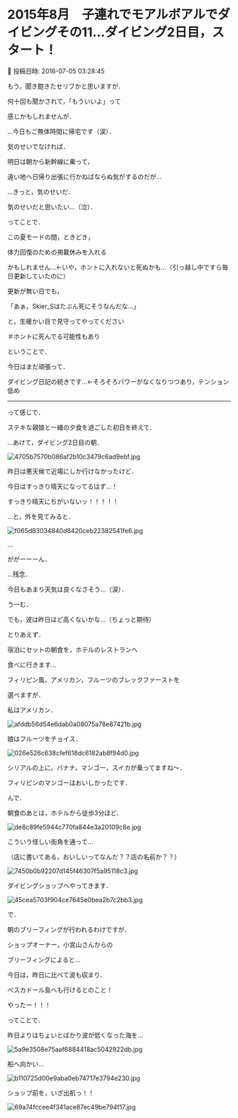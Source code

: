 # 2015年8月　子連れでモアルボアルでダイビングその11…ダイビング2日目，スタート！

📅 投稿日時: 2016-07-05 03:28:45

もう，聞き飽きたセリフかと思いますが．


何十回も聞かされて，「もういいよ」って


感じかもしれませんが．





…今日もご無体時間に帰宅です（涙）．





気のせいでなければ．


明日は朝から新幹線に乗って，


遠い地へ日帰り出張に行かねばならぬ気がするのだが…


…きっと，気のせいだ．


気のせいだと思いたい…（泣）．





ってことで．


この夏モードの間，ときどき，


体力回復のための掲載休みを入れる


かもしれません…←いや，ホントに入れないと死ぬかも…（引っ越し中ですら毎日更新していたのに）





更新が無い日でも，


「あぁ，Skier_Sはたぶん死にそうなんだな…」


と，生暖かい目で見守ってやってください


＃ホントに死んでる可能性もあり








ということで．


今日はまだ頑張って．


ダイビング日記の続きです…←そろそろパワーがなくなりつつあり，テンション低め





---


って感じで．


ステキな親娘と一緒の夕食を過ごした初日を終えて．





…あけて，ダイビング2日目の朝．




![4705b7570b086af2b10c3479c6ad9ebf.jpg](images/4705b7570b086af2b10c3479c6ad9ebf.jpg)







昨日は悪天候で近場にしか行けなかったけど．


今日はすっきり晴天になってるはず…！


すっきり晴天にちがいないッ！！！！！





…と，外を見てみると．




![f065d83034840d8420ceb22382541fe6.jpg](images/f065d83034840d8420ceb22382541fe6.jpg)




…


ががーーーん．


…残念．


今日もあまり天気は良くなさそう…（涙）．


うーむ．


でも，波は昨日ほど高くないかな…（ちょっと期待）





とりあえず．


宿泊にセットの朝食を，ホテルのレストランへ


食べに行きます…


フィリピン風，アメリカン，フルーツのブレックファーストを


選べますが．


私はアメリカン．




![afddb56d54e6dab0a08075a78e87421b.jpg](images/afddb56d54e6dab0a08075a78e87421b.jpg)




娘はフルーツをチョイス．




![026e526c638cfef618dc6182ab8f94d0.jpg](images/026e526c638cfef618dc6182ab8f94d0.jpg)




シリアルの上に，バナナ，マンゴー，スイカが乗ってますね～．


フィリピンのマンゴーはおいしかったです．





んで．


朝食のあとは，ホテルから徒歩3分ほど．




![de8c89fe5944c770fa844e3a20109c8e.jpg](images/de8c89fe5944c770fa844e3a20109c8e.jpg)




こういう怪しい街角を通って…


（店に書いてある，おいしいってなんだ？？店の名前か？？）




![7450b0b92207d145f46307f5a95118c3.jpg](images/7450b0b92207d145f46307f5a95118c3.jpg)




ダイビングショップへやってきます．




![45cea5703f904ce7645e0bea2b7c2bb3.jpg](images/45cea5703f904ce7645e0bea2b7c2bb3.jpg)




で．


朝のブリーフィングが行われるわけですが．


ショップオーナー，小宮山さんからの


ブリーフィングによると…





今日は，昨日に比べて波も収まり．


ぺスカドール島へも行けるとのこと！


やったー！！！





ってことで．


昨日よりはちょいとばかり波が低くなった海を…




![5a9e3508e75aaf6884418ac5042922db.jpg](images/5a9e3508e75aaf6884418ac5042922db.jpg)




船へ向かい…




![b110725d00e9aba0eb74717e3794e230.jpg](images/b110725d00e9aba0eb74717e3794e230.jpg)




ショップ前を，いざ出航っ！！




![69a74fccee4f341ace87ec49be794f17.jpg](images/69a74fccee4f341ace87ec49be794f17.jpg)
